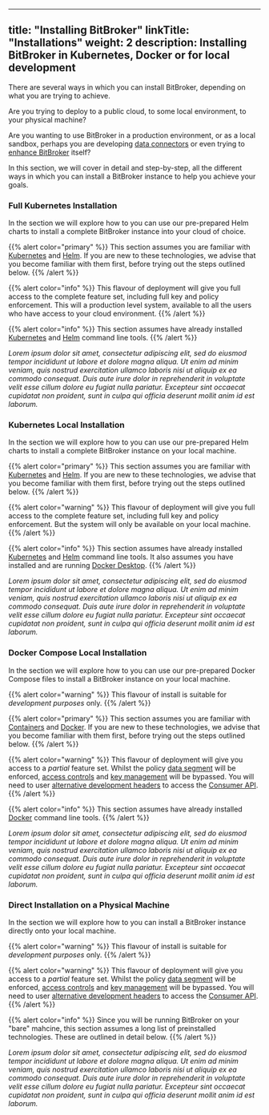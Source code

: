
---
title: "Installing BitBroker"
linkTitle: "Installations"
weight: 2
description: Installing BitBroker in Kubernetes, Docker or for local development
---

There are several ways in which you can install BitBroker, depending on what you are trying to achieve.

Are you trying to deploy to a public cloud, to some local environment, to your physical machine?

Are you wanting to use BitBroker in a production environment, or as a local sandbox, perhaps you are developing [data connectors](/docs/concepts/connectors/) or even trying to [enhance BitBroker](/docs/#contributing-to-bitbroker) itself?

In this section, we will cover in detail and step-by-step, all the different ways in which you can install a BitBroker instance to help you achieve your goals.

### Full Kubernetes Installation

In the section we will explore how to you can use our pre-prepared Helm charts to install a complete BitBroker instance into your cloud of choice.

{{% alert color="primary" %}}
This section assumes you are familiar with [Kubernetes](https://kubernetes.io/) and [Helm](https://helm.sh/). If you are new to these technologies, we advise that you become familiar with them first, before trying out the steps outlined below.
{{% /alert %}}

{{% alert color="info" %}}
This flavour of deployment will give you full access to the complete feature set, including full key and policy enforcement. This will a production level system, available to all the users who have access to your cloud environment.
{{% /alert %}}

{{% alert color="info" %}}
This section assumes have already installed [Kubernetes](https://kubernetes.io/) and [Helm](https://helm.sh/) command line tools.
{{% /alert %}}

_Lorem ipsum dolor sit amet, consectetur adipiscing elit, sed do eiusmod tempor incididunt ut labore et dolore magna aliqua. Ut enim ad minim veniam, quis nostrud exercitation ullamco laboris nisi ut aliquip ex ea commodo consequat. Duis aute irure dolor in reprehenderit in voluptate velit esse cillum dolore eu fugiat nulla pariatur. Excepteur sint occaecat cupidatat non proident, sunt in culpa qui officia deserunt mollit anim id est laborum._

### Kubernetes Local Installation

In the section we will explore how to you can use our pre-prepared Helm charts to install a complete BitBroker instance on your local machine.

{{% alert color="primary" %}}
This section assumes you are familiar with [Kubernetes](https://kubernetes.io/) and [Helm](https://helm.sh/). If you are new to these technologies, we advise that you become familiar with them first, before trying out the steps outlined below.
{{% /alert %}}

{{% alert color="warning" %}}
This flavour of deployment will give you full access to the complete feature set, including full key and policy enforcement. But the system will only be available on your local machine.
{{% /alert %}}

{{% alert color="info" %}}
This section assumes have already installed [Kubernetes](https://kubernetes.io/) and [Helm](https://helm.sh/) command line tools. It also assumes you have installed and are running [Docker Desktop](https://www.docker.com/products/docker-desktop/).
{{% /alert %}}

_Lorem ipsum dolor sit amet, consectetur adipiscing elit, sed do eiusmod tempor incididunt ut labore et dolore magna aliqua. Ut enim ad minim veniam, quis nostrud exercitation ullamco laboris nisi ut aliquip ex ea commodo consequat. Duis aute irure dolor in reprehenderit in voluptate velit esse cillum dolore eu fugiat nulla pariatur. Excepteur sint occaecat cupidatat non proident, sunt in culpa qui officia deserunt mollit anim id est laborum._

### Docker Compose Local Installation

In the section we will explore how to you can use our pre-prepared Docker Compose files to install a BitBroker instance on your local machine.

{{% alert color="warning" %}}
This flavour of install is suitable for _development purposes_ only.
{{% /alert %}}

{{% alert color="primary" %}}
This section assumes you are familiar with [Containers](https://www.docker.com/resources/what-container/) and [Docker](https://www.docker.com/). If you are new to these technologies, we advise that you become familiar with them first, before trying out the steps outlined below.
{{% /alert %}}

{{% alert color="warning" %}}
This flavour of deployment will give you access to a _partial_ feature set. Whilst the policy [data segment](/docs/concepts/policy/#data-segment) will be enforced, [access controls](/docs/concepts/policy/#access-control) and [key management](/docs/api-principles/authorisation/) will be bypassed. You will need to user [alternative development headers](todo) to access the [Consumer API](/docs/consumer/).
{{% /alert %}}

{{% alert color="info" %}}
This section assumes have already installed [Docker](https://www.docker.com/) command line tools.
{{% /alert %}}

_Lorem ipsum dolor sit amet, consectetur adipiscing elit, sed do eiusmod tempor incididunt ut labore et dolore magna aliqua. Ut enim ad minim veniam, quis nostrud exercitation ullamco laboris nisi ut aliquip ex ea commodo consequat. Duis aute irure dolor in reprehenderit in voluptate velit esse cillum dolore eu fugiat nulla pariatur. Excepteur sint occaecat cupidatat non proident, sunt in culpa qui officia deserunt mollit anim id est laborum._

### Direct Installation on a Physical Machine

In the section we will explore how to you can install a BitBroker instance directly onto your local machine.

{{% alert color="warning" %}}
This flavour of install is suitable for _development purposes_ only.
{{% /alert %}}

{{% alert color="warning" %}}
This flavour of deployment will give you access to a _partial_ feature set. Whilst the policy [data segment](/docs/concepts/policy/#data-segment) will be enforced, [access controls](/docs/concepts/policy/#access-control) and [key management](/docs/api-principles/authorisation/) will be bypassed. You will need to user [alternative development headers](todo) to access the [Consumer API](/docs/consumer/).
{{% /alert %}}

{{% alert color="info" %}}
Since you will be running BitBroker on your "bare" mahcine, this section assumes a long list of preinstalled technologies. These are outlined in detail below.
{{% /alert %}}

_Lorem ipsum dolor sit amet, consectetur adipiscing elit, sed do eiusmod tempor incididunt ut labore et dolore magna aliqua. Ut enim ad minim veniam, quis nostrud exercitation ullamco laboris nisi ut aliquip ex ea commodo consequat. Duis aute irure dolor in reprehenderit in voluptate velit esse cillum dolore eu fugiat nulla pariatur. Excepteur sint occaecat cupidatat non proident, sunt in culpa qui officia deserunt mollit anim id est laborum._
